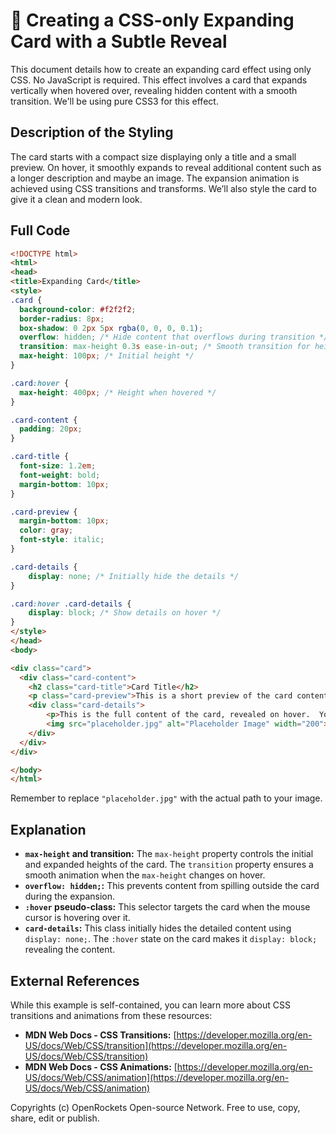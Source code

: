 # 🐞 Creating a CSS-only Expanding Card with a Subtle Reveal


This document details how to create an expanding card effect using only CSS.  No JavaScript is required. This effect involves a card that expands vertically when hovered over, revealing hidden content with a smooth transition.  We'll be using pure CSS3 for this effect.

## Description of the Styling

The card starts with a compact size displaying only a title and a small preview. On hover, it smoothly expands to reveal additional content such as a longer description and maybe an image.  The expansion animation is achieved using CSS transitions and transforms.  We’ll also style the card to give it a clean and modern look.


## Full Code

```html
<!DOCTYPE html>
<html>
<head>
<title>Expanding Card</title>
<style>
.card {
  background-color: #f2f2f2;
  border-radius: 8px;
  box-shadow: 0 2px 5px rgba(0, 0, 0, 0.1);
  overflow: hidden; /* Hide content that overflows during transition */
  transition: max-height 0.3s ease-in-out; /* Smooth transition for height change */
  max-height: 100px; /* Initial height */
}

.card:hover {
  max-height: 400px; /* Height when hovered */
}

.card-content {
  padding: 20px;
}

.card-title {
  font-size: 1.2em;
  font-weight: bold;
  margin-bottom: 10px;
}

.card-preview {
  margin-bottom: 10px;
  color: gray;
  font-style: italic;
}

.card-details {
    display: none; /* Initially hide the details */
}

.card:hover .card-details {
    display: block; /* Show details on hover */
}
</style>
</head>
<body>

<div class="card">
  <div class="card-content">
    <h2 class="card-title">Card Title</h2>
    <p class="card-preview">This is a short preview of the card content.</p>
    <div class="card-details">
        <p>This is the full content of the card, revealed on hover.  You can add more text, images, or other elements here.</p>
        <img src="placeholder.jpg" alt="Placeholder Image" width="200">
    </div>
  </div>
</div>

</body>
</html>
```

Remember to replace `"placeholder.jpg"` with the actual path to your image.


## Explanation

* **`max-height` and transition:** The `max-height` property controls the initial and expanded heights of the card. The `transition` property ensures a smooth animation when the `max-height` changes on hover.
* **`overflow: hidden;`:** This prevents content from spilling outside the card during the expansion.
* **`:hover` pseudo-class:** This selector targets the card when the mouse cursor is hovering over it.
* **`card-details`:** This class initially hides the detailed content using `display: none;`.  The `:hover` state on the card makes it `display: block;` revealing the content.


## External References

While this example is self-contained, you can learn more about CSS transitions and animations from these resources:

* **MDN Web Docs - CSS Transitions:** [https://developer.mozilla.org/en-US/docs/Web/CSS/transition](https://developer.mozilla.org/en-US/docs/Web/CSS/transition)
* **MDN Web Docs - CSS Animations:** [https://developer.mozilla.org/en-US/docs/Web/CSS/animation](https://developer.mozilla.org/en-US/docs/Web/CSS/animation)


Copyrights (c) OpenRockets Open-source Network. Free to use, copy, share, edit or publish.

